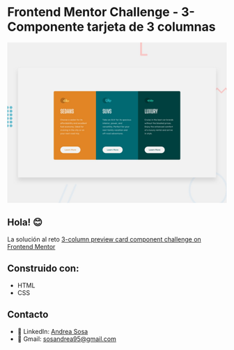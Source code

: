 # Frontend Mentor Challenge - 3-Componente tarjeta de 3 columnas

![Design preview for the 3-column preview card component coding challenge](/images/desktop-preview.jpg)

## Hola! 😊

La solución al reto [3-column preview card component challenge on Frontend Mentor](https://www.frontendmentor.io/challenges/3column-preview-card-component-pH92eAR2-) 

## Construido con:
- HTML
- CSS

## Contacto
- 💼 LinkedIn: [Andrea Sosa](https://www.linkedin.com/in/andrea-sosamolina/)
- 📧 Gmail: sosandrea95@gmail.com


